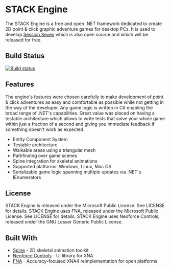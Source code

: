 # STACK Engine

The STACK Engine is a free and open .NET framework dedicated to create 2D point & click graphic adventure games for desktop PCs. It is used to develop [Session Seven](https://github.com/advdotnet/Session-Seven) which is also open source and which will be released for free.

## Build Status

[![Build status](https://ci.appveyor.com/api/projects/status/77gd7mq3v1332ade?svg=true)](https://ci.appveyor.com/project/advdotnet/stack-engine)

## Features

The engine's features were chosen carefully to make development of point & click adventures as easy and comfortable as possible while not getting in the way of the developer. Any game logic is written in C# enabling the broad range of .NET's capabilities. Great value was placed on having a testable architecture which allows to write tests that solve your whole game within just a fraction of a second and giving you immediate feedback if something doesn't work as expected.

* Entity Component System
* Testable architecture
* Walkable areas using a triangular mesh
* Pathfinding over game scenes
* Spine integration for skeletal animations
* Supported platforms: Windows, Linux, Mac OS
* Serializable game logic spanning multiple updates via .NET's IEnumerators

## License

STACK Engine is released under the Microsoft Public License. See LICENSE for details.
STACK Engine uses FNA, released under the Microsoft Public License. See LICENSE for details.
STACK Engine uses Neoforce Controls, released under the GNU Lesser Generic Public License. 

## Built With

* [Spine](https://github.com/EsotericSoftware/spine-runtimes) - 2D skeletal animation toolkit
* [Neoforce Controls](https://github.com/NeoforceControls/Neoforce-Mono) - UI library for XNA
* [FNA](https://github.com/FNA-XNA/FNA/) - Accuracy-focused XNA4 reimplementation for open platforms
